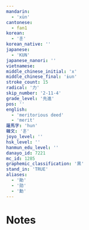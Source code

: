 ```yaml
---
mandarin:
  - 'xūn'
cantonese:
  - fan1
korean:
  - '훈'
korean_native: ''
japanese:
  - 'KUN'
japanese_nanori: ''
vietnamese:
middle_chinese_initial: 'x'
middle_chinese_final: 'ɨun'
stroke_count: 15
radical: '力'
skip_number: '2-11-4'
grade_level: '先進'
pos: ''
english:
  - 'meritorious deed'
  - 'merit'
羅馬字: 'hun'
韓文: '훈'
joyo_level: ''
hsk_level: ''
hanmun_edu_level: ''
danayo_id: 7221
mc_id: 1285
graphemic_classification: '黒'
stand_in: 'TRUE'
aliases:
  - '勛'
  - '勋'
  - '勳'
---
```


# Notes
